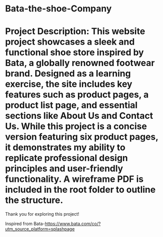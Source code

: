 # Bata-the-shoe-Company
# **Project Description:**  This website project showcases a sleek and functional shoe store inspired by Bata, a globally renowned footwear brand. Designed as a learning exercise, the site includes key features such as product pages, a product list page, and essential sections like About Us and Contact Us. While this project is a concise version featuring six product pages, it demonstrates my ability to replicate professional design principles and user-friendly functionality. A wireframe PDF is included in the root folder to outline the structure.

Thank you for exploring this project!

Inspired from Bata-https://www.bata.com/co/?utm_source_platform=splashpage
